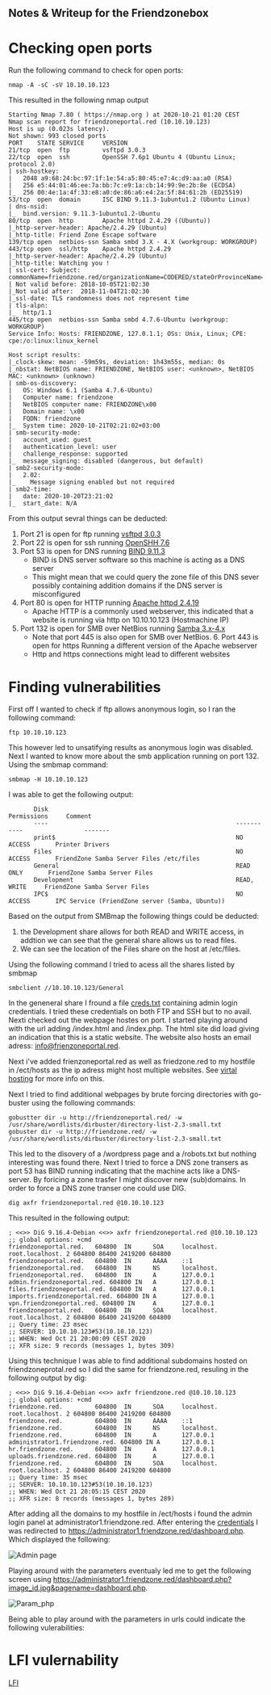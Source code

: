 ## Notes & Writeup for the Friendzonebox

# Checking open ports

Run the following command to check for open ports:

```shell
nmap -A -sC -sV 10.10.10.123
```

This resulted in the following nmap output

```shell
Starting Nmap 7.80 ( https://nmap.org ) at 2020-10-21 01:20 CEST
Nmap scan report for friendzoneportal.red (10.10.10.123)
Host is up (0.023s latency).
Not shown: 993 closed ports
PORT    STATE SERVICE     VERSION
21/tcp  open  ftp         vsftpd 3.0.3
22/tcp  open  ssh         OpenSSH 7.6p1 Ubuntu 4 (Ubuntu Linux; protocol 2.0)
| ssh-hostkey:
|   2048 a9:68:24:bc:97:1f:1e:54:a5:80:45:e7:4c:d9:aa:a0 (RSA)
|   256 e5:44:01:46:ee:7a:bb:7c:e9:1a:cb:14:99:9e:2b:8e (ECDSA)
|_  256 00:4e:1a:4f:33:e8:a0:de:86:a6:e4:2a:5f:84:61:2b (ED25519)
53/tcp  open  domain      ISC BIND 9.11.3-1ubuntu1.2 (Ubuntu Linux)
| dns-nsid:
|_  bind.version: 9.11.3-1ubuntu1.2-Ubuntu
80/tcp  open  http        Apache httpd 2.4.29 ((Ubuntu))
|_http-server-header: Apache/2.4.29 (Ubuntu)
|_http-title: Friend Zone Escape software
139/tcp open  netbios-ssn Samba smbd 3.X - 4.X (workgroup: WORKGROUP)
443/tcp open  ssl/http    Apache httpd 2.4.29
|_http-server-header: Apache/2.4.29 (Ubuntu)
|_http-title: Watching you !
| ssl-cert: Subject: commonName=friendzone.red/organizationName=CODERED/stateOrProvinceName=CODERED/countryName=JO
| Not valid before: 2018-10-05T21:02:30
|_Not valid after:  2018-11-04T21:02:30
|_ssl-date: TLS randomness does not represent time
| tls-alpn:
|_  http/1.1
445/tcp open  netbios-ssn Samba smbd 4.7.6-Ubuntu (workgroup: WORKGROUP)
Service Info: Hosts: FRIENDZONE, 127.0.1.1; OSs: Unix, Linux; CPE: cpe:/o:linux:linux_kernel

Host script results:
|_clock-skew: mean: -59m59s, deviation: 1h43m55s, median: 0s
|_nbstat: NetBIOS name: FRIENDZONE, NetBIOS user: <unknown>, NetBIOS MAC: <unknown> (unknown)
| smb-os-discovery:
|   OS: Windows 6.1 (Samba 4.7.6-Ubuntu)
|   Computer name: friendzone
|   NetBIOS computer name: FRIENDZONE\x00
|   Domain name: \x00
|   FQDN: friendzone
|_  System time: 2020-10-21T02:21:02+03:00
| smb-security-mode:
|   account_used: guest
|   authentication_level: user
|   challenge_response: supported
|_  message_signing: disabled (dangerous, but default)
| smb2-security-mode:
|   2.02:
|_    Message signing enabled but not required
| smb2-time:
|   date: 2020-10-20T23:21:02
|_  start_date: N/A
```
From this output sevral things can be deducted:

1. Port 21 is open for ftp running [vsftpd 3.0.3](https://en.wikipedia.org/wiki/Vsftpd)
2. Port 22 is open for ssh running [OpenSHH 7.6](https://www.openssh.com/)
3. Port 53 is open for DNS running [BIND 9.11.3](https://nl.wikipedia.org/wiki/BIND)
	* BIND is DNS server software so this machine is acting as a DNS server
	* This might mean that we could query the zone file of this DNS sever possibly containing addition domains if the DNS server is misconfigured
4. Port 80 is open for HTTP running [Apache httpd 2.4.19](https://nl.wikipedia.org/wiki/Apache_(webserver))
	* Apache HTTP is a commonly used webserver, this indicated that a website is running via http on 10.10.10.123 (Hostmachine IP)
5. Port 132 is open for SMB over NetBios running [Samba 3.x-4.x](https://en.wikipedia.org/wiki/Samba_(software))
	* Note that port 445 is also open for SMB over NetBios.  6. Port 443 is open for https Running a different version of the Apache webserver 
	* Http and https connections might lead to different websites

# Finding vulnerabilities
First off I wanted to check if ftp allows anonymous login, so I ran the following command:

```shell
ftp 10.10.10.123
```

This however led to unsatifying results as anonymous login was disabled. Next I wanted to know more about the smb application running on port 132. Using the smbmap command:

```shell
smbmap -H 10.10.10.123
````

I was able to get the following output:

```shell
       Disk                                                    Permissions     Comment
       ----                                                    -----------                 -------
       print$                                                  NO ACCESS       Printer Drivers
       Files                                                   NO ACCESS       FriendZone Samba Server Files /etc/files
       General                                                 READ ONLY       FriendZone Samba Server Files
       Development                                             READ, WRITE     FriendZone Samba Server Files
       IPC$                                                    NO ACCESS       IPC Service (FriendZone server (Samba, Ubuntu))
```

Based on the output from SMBmap the following things could be deducted:
1. the Development share allows for both READ and WRITE access, in addtion we can see that the general share allows us to read files.
2. We can see the location of the Files share on the host at /etc/files. 

Using the following command I tried to acess all the shares listed by smbmap

```shell
smbclient //10.10.10.123/General
```

In the geneneral share I fround a file [creds.txt](./creds.txt) containing admin login credentials. I tried these credentials on both FTP and SSH but to no avail. Nexti checked out the webpage hostes on port. I started playing around with the url adding /index.html and /index.php. The html site did load giving an indication that this is a static website. The website also hosts an email adress: info@frienzoneportal.red.

Next i've added frienzoneportal.red as well as friedzone.red to my hostfile in /ect/hosts as the ip adress might host multiple websites. See [virtal hosting](https://en.wikipedia.org/wiki/Virtual_hosting) for more info on this.

Next I tried to find additional webpages by brute forcing directories with go-buster using the following commands:

```shell
gobustter dir -u http://friendzoneportal.red/ -w /usr/share/wordlists/dirbuster/directory-list-2.3-small.txt
gobuster dir -u http://friendzone.red/ -w /usr/share/wordlists/dirbuster/directory-list-2.3-small.txt
```

This led to the disovery of a /wordpress page and a /robots.txt but nothing interesting was found there. Next I tried to force a DNS zone transers as port 53 has BIND running indicating that the machine acts like a DNS-server. By foricing a zone trasfer I might discover new (sub)domains. In order to force a DNS zone transer one could use DIG.

```shell
dig axfr friendzoneportal.red @10.10.10.123
```

This resulted in the following output:

```shell
; <<>> DiG 9.16.4-Debian <<>> axfr friendzoneportal.red @10.10.10.123
;; global options: +cmd
friendzoneportal.red.   604800  IN      SOA     localhost. root.localhost. 2 604800 86400 2419200 604800
friendzoneportal.red.   604800  IN      AAAA    ::1
friendzoneportal.red.   604800  IN      NS      localhost.
friendzoneportal.red.   604800  IN      A       127.0.0.1
admin.friendzoneportal.red. 604800 IN   A       127.0.0.1
files.friendzoneportal.red. 604800 IN   A       127.0.0.1
imports.friendzoneportal.red. 604800 IN A       127.0.0.1
vpn.friendzoneportal.red. 604800 IN     A       127.0.0.1
friendzoneportal.red.   604800  IN      SOA     localhost. root.localhost. 2 604800 86400 2419200 604800
;; Query time: 23 msec
;; SERVER: 10.10.10.123#53(10.10.10.123)
;; WHEN: Wed Oct 21 20:00:09 CEST 2020
;; XFR size: 9 records (messages 1, bytes 309)
```

Using this technique I was able to find additional subdomains hosted on friendzoneprotal.red so I did the same for friendzone.red, resuling in the following output by dig:

```shell
; <<>> DiG 9.16.4-Debian <<>> axfr friendzone.red @10.10.10.123
;; global options: +cmd
friendzone.red.         604800  IN      SOA     localhost. root.localhost. 2 604800 86400 2419200 604800
friendzone.red.         604800  IN      AAAA    ::1
friendzone.red.         604800  IN      NS      localhost.
friendzone.red.         604800  IN      A       127.0.0.1
administrator1.friendzone.red. 604800 IN A      127.0.0.1
hr.friendzone.red.      604800  IN      A       127.0.0.1
uploads.friendzone.red. 604800  IN      A       127.0.0.1
friendzone.red.         604800  IN      SOA     localhost. root.localhost. 2 604800 86400 2419200 604800
;; Query time: 35 msec
;; SERVER: 10.10.10.123#53(10.10.10.123)
;; WHEN: Wed Oct 21 20:05:15 CEST 2020
;; XFR size: 8 records (messages 1, bytes 289)
```

After adding all the domains to my hostfile in /ect/hosts i found the admin login panel at administrator1.friendzone.red. After entering the [credentials](./cred.txt) I was redirected to <https://administrator1.friendzone.red/dashboard.php>. Which displayed the following:

![Admin page](admin.png)

Playing around with the parameters eventualy led me to get the following screen using <https://administrator1.friendzone.red/dashboard.php?image_id.jpg&pagename=dashboard.php>.

![Param_php](friendzone_param.png)

Being able to play around with the parameters in urls could indicate the following vulerabilities:





# LFI vulernability

[LFI](https://github.com/swisskyrepo/PayloadsAllTheThings/tree/master/File%20Inclusion#wrapper-phpfilter)


